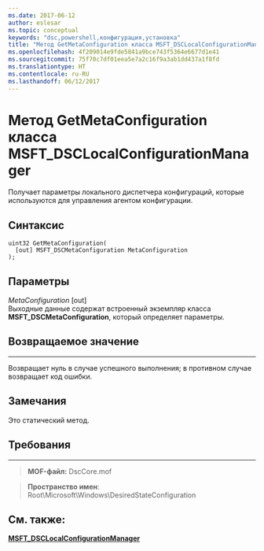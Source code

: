 ```yaml
---
ms.date: 2017-06-12
author: eslesar
ms.topic: conceptual
keywords: "dsc,powershell,конфигурация,установка"
title: "Метод GetMetaConfiguration класса MSFT_DSCLocalConfigurationManager"
ms.openlocfilehash: 4f209014e9fde5841a9bce743f5364e6677d1e41
ms.sourcegitcommit: 75f70c7df01eea5e7a2c16f9a3ab1dd437a1f8fd
ms.translationtype: HT
ms.contentlocale: ru-RU
ms.lasthandoff: 06/12/2017
---
```

# <a name="getmetaconfiguration-method-of-the-msftdsclocalconfigurationmanager-class"></a>Метод GetMetaConfiguration класса MSFT_DSCLocalConfigurationManager

Получает параметры локального диспетчера конфигураций, которые используются для управления агентом конфигурации.

<a name="syntax"></a>Синтаксис
------

```mof
uint32 GetMetaConfiguration(
  [out] MSFT_DSCMetaConfiguration MetaConfiguration
);
```

<a name="parameters"></a>Параметры
----------

*MetaConfiguration* \[out\]  
Выходные данные содержат встроенный экземпляр класса **MSFT_DSCMetaConfiguration**, который определяет параметры.

## <a name="return-value"></a>Возвращаемое значение
------------

Возвращает нуль в случае успешного выполнения; в противном случае возвращает код ошибки.

## <a name="remarks"></a>Замечания

Это статический метод.

## <a name="requirements"></a>Требования
------------
>**MOF-файл:** DscCore.mof

>**Пространство имен**: Root\Microsoft\Windows\DesiredStateConfiguration


## <a name="see-also"></a>См. также:


[**MSFT_DSCLocalConfigurationManager**](msft-dsclocalconfigurationmanager.md)


 

 



